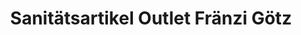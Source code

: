 ---
title: "Sanitätsartikel Outlet Fränzi Götz"
url: /aarau/sanitaetsartikel-outlet-fraenzi-goetz/
shop: Sanitätshaus
---